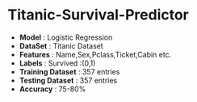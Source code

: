 # Titanic-Survival-Predictor



* __Model__            :  Logistic Regression 
* __DataSet__          :  Titanic Dataset 
* __Features__         :  Name,Sex,Pclass,Ticket,Cabin etc. 
* __Labels__           :  Survived :(0,1) 
* __Training Dataset__ :  357 entries  
* __Testing Dataset__  :  357 entries
* __Accuracy__         :  75-80%

